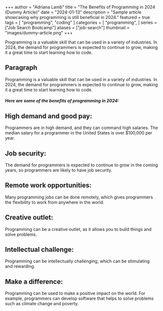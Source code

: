 +++
author = "Adriana Lamb"
title = "The Benefits of Programming in 2024 (Dummy Article)"
date = "2024-01-13"
description = "Sample article showcasing why programming is still beneficial in 2024."
featured = true
tags = [
    "programming", 
    "coding"
]
categories = [
    "programming",
]
series = ["Job Search Bootcamp"]
aliases = ["job-search"]
thumbnail = "images/dummy-article.png"
+++

Programming is a valuable skill that can be used in a variety of industries. In 2024, the demand for programmers is expected to continue to grow, making it a great time to start learning how to code.


## Paragraph

Programming is a valuable skill that can be used in a variety of industries. In 2024, the demand for programmers is expected to continue to grow, making it a great time to start learning how to code.

##### Here are some of the benefits of programming in 2024:

## High demand and good pay: 
Programmers are in high demand, and they can command high salaries. The median salary for a programmer in the United States is over $100,000 per year.

## Job security: 
The demand for programmers is expected to continue to grow in the coming years, so programmers are likely to have job security.

## Remote work opportunities: 
Many programming jobs can be done remotely, which gives programmers the flexibility to work from anywhere in the world.

## Creative outlet: 
Programming can be a creative outlet, as it allows you to build things and solve problems.

## Intellectual challenge: 
Programming can be intellectually challenging, which can be stimulating and rewarding.

## Make a difference: 
Programming can be used to make a positive impact on the world. For example, programmers can develop software that helps to solve problems such as climate change and poverty.
